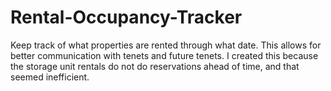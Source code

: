 # Rental-Occupancy-Tracker
Keep track of what properties are rented through what date. This allows for better communication with tenets and future tenets.
I created this because the storage unit rentals do not do reservations ahead of time, and that seemed inefficient.
